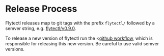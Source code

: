 # Release Process

Flytectl releases map to git tags with the prefix `flytectl/` followed by a semver string, e.g. [flytectl/v0.9.0](https://github.com/flyteorg/flyte/releases/tag/flytectl%2Fv0.9.0).

To release a new version of flytectl run the <[github workflow](https://github.com/flyteorg/flyte/blob/master/.github/workflows/flytectl-release.yml), which is responsible for releasing this new version. Be careful to use valid semver versions.
